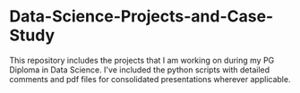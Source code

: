 # Data-Science-Projects-and-Case-Study

This repository includes the projects that I am working on during my PG Diploma in Data Science. I've included the python scripts with detailed comments and pdf files for consolidated presentations wherever applicable.
